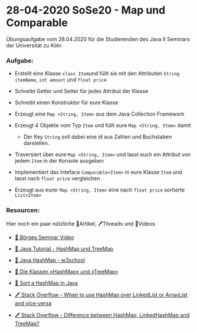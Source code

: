 # 28-04-2020 SoSe20 - Map und Comparable 

Übungsaufgabe vom 28.04.2020 für die Studierenden des Java II Seminars der Universität zu Köln

### Aufgabe:

- Erstellt eine Klasse ```class Item```und füllt sie mit den Attributen ```String itemName```, ```int amount``` und ```float price```
- Schreibt Getter und Setter für jedes Attribut der Klasse

- Schreibt einen Konstruktor für eure Klasse

- Erzeugt eine ```Map <String, Item>``` aus dem Java Collection Framework
  
- Erzeugt 4 Objekte vom Typ ```Item``` und füllt eure ```Map <String, Item>``` damit
  - Der Key ```String``` soll dabei eine id aus Zahlen und Buchstaben darstellen.

- Traversiert über eure ```Map <String, Item>``` und lasst euch ein Attribut von jedem ```Item``` in der Konsole ausgeben

- Implementiert das Inteface ```Comparable<Item>``` in eure Klasse ```Item``` und lasst nach ```float price``` vergleichen

- Erzeugt aus eurer ```Map <String, Item>``` eine nach ```float price``` sortierte ```List<Item>```


### Resourcen:
Hier noch ein paar nützliche 📃Artikel, 🖊️Threads und 🎥Videos

- [🎥 Börges Seminar Video](https://uni-koeln.sciebo.de/s/CnL5Cg1opl8QceE?path=%2F02%20-%2029.04.2020%20-%20Gleichheit%20und%20Vergleiche#/)
- [🎥 Java Tutorial - HashMap und TreeMap](https://www.youtube.com/watch?v=xeZkdm7tE3s)

- [📃 Java HashMap - w3school](https://www.w3schools.com/java/java_hashmap.asp)

- [📃  Die Klassen »HashMap« und »TreeMap«](http://openbook.rheinwerk-verlag.de/javainsel9/javainsel_13_008.htm#mj6251e23375a9e2c3e729ddc747e1f2ed)

- [📃  Sort a HashMap in Java](https://www.baeldung.com/java-hashmap-sort)


- [🖊️ Stack Overflow - When to use HashMap over LinkedList or ArrayList and vice-versa](https://stackoverflow.com/questions/7975802/when-to-use-hashmap-over-linkedlist-or-arraylist-and-vice-versa)

- [🖊️ Stack Overflow - Difference between HashMap, LinkedHashMap and TreeMap?](https://stackoverflow.com/questions/2889777/difference-between-hashmap-linkedhashmap-and-treemap/17708526#17708526)
